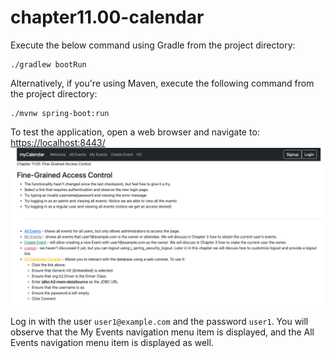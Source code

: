 # chapter11.00-calendar #

Execute the below command using Gradle from the project directory:

```shell
./gradlew bootRun
```

Alternatively, if you're using Maven, execute the following command from the project directory:

```shell
./mvnw spring-boot:run
```

To test the application, open a web browser and navigate to:
[https://localhost:8443/](https://localhost:8443/)
![img.png](docs/img.png)

Log in with the user `user1@example.com` and the password `user1`. 
You will observe that the My Events navigation menu item is displayed, and the All Events navigation menu item is displayed as well. 
